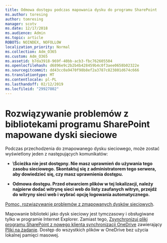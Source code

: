 ```yaml
---
title: Odmowa dostępu podczas mapowania dysku do programu SharePoint
ms.author: toresing
author: tomresing
manager: scotv
ms.date: 12/17/2018
ms.audience: Admin
ms.topic: article
ROBOTS: NOINDEX, NOFOLLOW
localization_priority: Normal
ms.collection: Adm_O365
ms.custom: Adm_O365
ms.assetid: b7da3918-969f-40bb-acb3-fbc762605504
ms.openlocfilehash: d6896e9c2b2b4b428459b4c0f3aee0658b02322e
ms.sourcegitcommit: dd43cc0a9470f98b8ef2a3787c823801d674c666
ms.translationtype: MT
ms.contentlocale: pl-PL
ms.lasthandoff: 02/12/2019
ms.locfileid: "29927802"
---
```

# <a name="fix-problems-with-sharepoint-libraries-mapped-to-network-drives"></a>Rozwiązywanie problemów z bibliotekami programu SharePoint mapowane dyski sieciowe

Podczas przechodzenia do zmapowanego dysku sieciowego, może zostać wyświetlony jeden z następujących komunikatów:
  
- **\\Ścieżka nie jest dostępny. Nie masz uprawnień do używania tego zasobu sieciowego. Skontaktuj się z administratorem tego serwera, aby dowiedzieć się, czy masz uprawnienia dostępu.**
    
- **Odmowa dostępu. Przed otwarciem plików w tej lokalizacji, należy najpierw dodać witrynę sieci web do listy zaufanych witryn, przejdź do witryny sieci web i wybrać opcję logowania automatycznego.**
    
[Pomoc, rozwiązywanie problemów z zmapowanych dysków sieciowych](https://support.office.com/article/ef399c67-4578-4c3a-adbe-0b489084eabe.aspx).
  
Mapowanie biblioteki jako dysk sieciowy jest tymczasowy i obsługiwane tylko w programie Internet Explorer. Zamiast tego, [Zsynchronizuj pliki programu SharePoint z nowego klienta synchronizacji OneDrive](https://support.office.com/article/6de9ede8-5b6e-4503-80b2-6190f3354a88.aspx) zawierający [Pliki na żądanie](https://support.office.com/article/0e6860d3-d9f3-4971-b321-7092438fb38e.aspx). Dostęp do wszystkich plików w OneDrive bez użycia lokalnej pamięci masowej.
  

